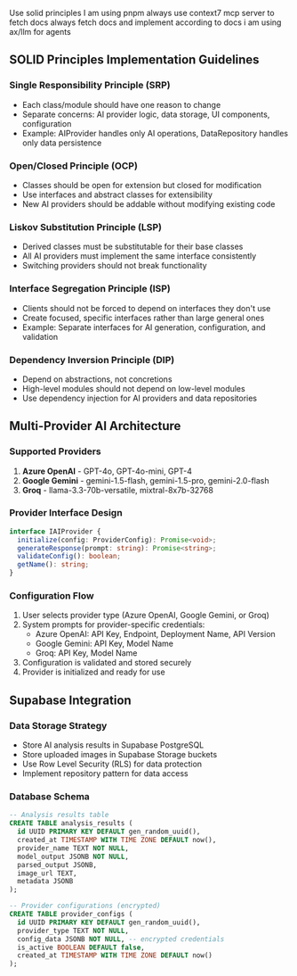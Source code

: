 Use solid principles
I am using pnpm
always use context7 mcp server to fetch docs
always fetch docs and implement according to docs
i am using ax/llm for agents

## SOLID Principles Implementation Guidelines

### Single Responsibility Principle (SRP)
- Each class/module should have one reason to change
- Separate concerns: AI provider logic, data storage, UI components, configuration
- Example: AIProvider handles only AI operations, DataRepository handles only data persistence

### Open/Closed Principle (OCP)
- Classes should be open for extension but closed for modification
- Use interfaces and abstract classes for extensibility
- New AI providers should be addable without modifying existing code

### Liskov Substitution Principle (LSP)
- Derived classes must be substitutable for their base classes
- All AI providers must implement the same interface consistently
- Switching providers should not break functionality

### Interface Segregation Principle (ISP)
- Clients should not be forced to depend on interfaces they don't use
- Create focused, specific interfaces rather than large general ones
- Example: Separate interfaces for AI generation, configuration, and validation

### Dependency Inversion Principle (DIP)
- Depend on abstractions, not concretions
- High-level modules should not depend on low-level modules
- Use dependency injection for AI providers and data repositories

## Multi-Provider AI Architecture

### Supported Providers
1. **Azure OpenAI** - GPT-4o, GPT-4o-mini, GPT-4
2. **Google Gemini** - gemini-1.5-flash, gemini-1.5-pro, gemini-2.0-flash
3. **Groq** - llama-3.3-70b-versatile, mixtral-8x7b-32768

### Provider Interface Design
```typescript
interface IAIProvider {
  initialize(config: ProviderConfig): Promise<void>;
  generateResponse(prompt: string): Promise<string>;
  validateConfig(): boolean;
  getName(): string;
}
```

### Configuration Flow
1. User selects provider type (Azure OpenAI, Google Gemini, or Groq)
2. System prompts for provider-specific credentials:
   - Azure OpenAI: API Key, Endpoint, Deployment Name, API Version
   - Google Gemini: API Key, Model Name
   - Groq: API Key, Model Name
3. Configuration is validated and stored securely
4. Provider is initialized and ready for use

## Supabase Integration

### Data Storage Strategy
- Store AI analysis results in Supabase PostgreSQL
- Store uploaded images in Supabase Storage buckets
- Use Row Level Security (RLS) for data protection
- Implement repository pattern for data access

### Database Schema
```sql
-- Analysis results table
CREATE TABLE analysis_results (
  id UUID PRIMARY KEY DEFAULT gen_random_uuid(),
  created_at TIMESTAMP WITH TIME ZONE DEFAULT now(),
  provider_name TEXT NOT NULL,
  model_output JSONB NOT NULL,
  parsed_output JSONB,
  image_url TEXT,
  metadata JSONB
);

-- Provider configurations (encrypted)
CREATE TABLE provider_configs (
  id UUID PRIMARY KEY DEFAULT gen_random_uuid(),
  provider_type TEXT NOT NULL,
  config_data JSONB NOT NULL, -- encrypted credentials
  is_active BOOLEAN DEFAULT false,
  created_at TIMESTAMP WITH TIME ZONE DEFAULT now()
);
```
